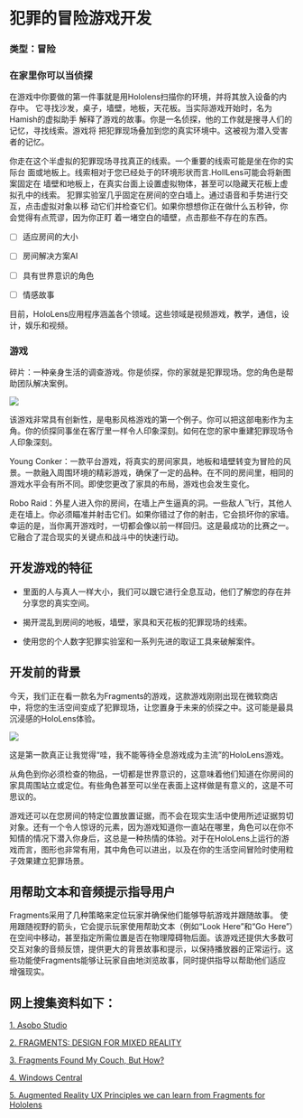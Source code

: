 # 犯罪的冒险游戏开发
### 类型：冒险
### 在家里你可以当侦探

在游戏中你要做的第一件事就是用Hololens扫描你的环境，并将其放入设备的内存中。
它寻找沙发，桌子，墙壁，地板，天花板。当实际游戏开始时，名为Hamish的虚拟助手
解释了游戏的故事。你是一名侦探，他的工作就是搜寻人们的记忆，寻找线索。游戏将
把犯罪现场叠加到您的真实环境中。这被视为潜入受害者的记忆。

你走在这个半虚拟的犯罪现场寻找真正的线索。一个重要的线索可能是坐在你的实际台
面或地板上。线索相对于您已经处于的环境形状而言.HollLens可能会将新图案固定在
墙壁和地板上，在真实台面上设置虚拟物体，甚至可以隐藏天花板上虚拟孔中的线索。
犯罪实验室几乎固定在房间的空白墙上。通过语音和手势进行交互，点击虚拟对象以移
动它们并检查它们。如果你想想你正在做什么五秒钟，你会觉得有点荒谬，因为你正盯
着一堵空白的墙壁，点击那些不存在的东西。
    

- [ ] 适应房间的大小

- [ ] 房间解决方案AI

- [ ] 具有世界意识的角色

- [ ] 情感故事

目前，HoloLens应用程序涵盖各个领域。这些领域是视频游戏，教学，通信，设计，娱乐和视频。

### 游戏 

碎片：一种亲身生活的调查游戏。你是侦探，你的家就是犯罪现场。您的角色是帮助团队解决案例。

![](https://github.com/dengxiangliu/MyCoding/blob/master/Hololens/Fragments/Image/107.png)

该游戏非常具有创新性，是电影风格游戏的第一个例子。你可以把这部电影作为主角。你的侦探同事坐在客厅里一样令人印象深刻。如何在您的家中重建犯罪现场令人印象深刻。

Young Conker：一款平台游戏，将真实的房间家具，地板和墙壁转变为冒险的风景。一款融入周围环境的精彩游戏，确保了一定的品种。在不同的房间里，相同的游戏水平会有所不同。即使您更改了家具的布局，游戏也会发生变化。

Robo Raid：外星人进入你的房间，在墙上产生逼真的洞。一些敌人飞行，其他人走在墙上。你必须瞄准并射击它们。如果你错过了你的射击，它会损坏你的家墙。幸运的是，当你离开游戏时，一切都会像以前一样回归。这是最成功的比赛之一。它融合了混合现实的关键点和战斗中的快速行动。

## 开发游戏的特征

- 里面的人与真人一样大小，我们可以跟它进行全息互动，他们了解您的存在并分享您的真实空间。

- 揭开混乱到房间的地板，墙壁，家具和天花板的犯罪现场的线索。

- 使用您的个人数字犯罪实验室和一系列先进的取证工具来破解案件。

## 开发前的背景

今天，我们正在看一款名为Fragments的游戏，这款游戏刚刚出现在微软商店中，将您的生活空间变成了犯罪现场，让您置身于未来的侦探之中。这可能是最具沉浸感的HoloLens体验。

![](https://youtu.be/xq8fxW0XhYY)

这是第一款真正让我觉得“哇，我不能等待全息游戏成为主流”的HoloLens游戏。

从角色到你必须检查的物品，一切都是世界意识的，这意味着他们知道在你房间的家具周围站立或定位。有些角色甚至可以坐在表面上这样做是有意义的，这是不可思议的。

游戏还可以在您房间的特定位置放置证据，而不会在现实生活中使用所述证据剪切对象。还有一个令人惊讶的元素，因为游戏知道你一直站在哪里，角色可以在你不知情的情况下潜入你身后，这总是一种热情的体验。对于在HoloLens上运行的游戏而言，图形也非常有用，其中角色可以进出，以及在你的生活空间冒险时使用粒子效果建立犯罪场景。

## 用帮助文本和音频提示指导用户

Fragments采用了几种策略来定位玩家并确保他们能够导航游戏并跟随故事。
使用跟随视野的箭头，它会提示玩家使用帮助文本（例如“Look Here”和“Go Here”）在空间中移动，甚至指定所需位置是否在物理障碍物后面。该游戏还提供大多数可交互对象的音频反馈，提供更大的背景故事和提示，以保持播放器的正常运行。这些功能使Fragments能够让玩家自由地浏览故事，同时提供指导以帮助他们适应增强现实。



## 网上搜集资料如下：
[1. Asobo Studio](http://www.asobostudio.com/games/fragments)

[2. FRAGMENTS: DESIGN FOR MIXED REALITY](http://secondtruth.com/2016/05/fragments-design-for-mixed-reality/)

[3. Fragments Found My Couch, But How?](http://www.roadtomr.com/2016/04/24/762/fragments-found-my-couch-but-how/)

[4. Windows Central](https://www.windowscentral.com/fragments-hololens-incredible-game-turns-your-home-crime-scene)

[5. Augmented Reality UX Principles we can learn from Fragments for Hololens](https://blog.prototypr.io/augmented-reality-ux-principles-we-can-learn-from-fragments-for-hololens-38ce4c19990b)






